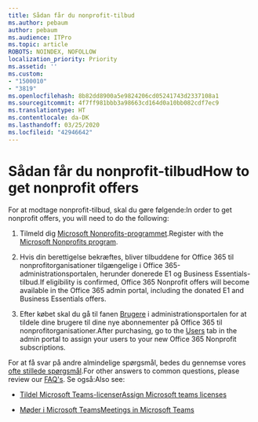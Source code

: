 ```yaml
---
title: Sådan får du nonprofit-tilbud
ms.author: pebaum
author: pebaum
ms.audience: ITPro
ms.topic: article
ROBOTS: NOINDEX, NOFOLLOW
localization_priority: Priority
ms.assetid: ''
ms.custom:
- "1500010"
- "3819"
ms.openlocfilehash: 8b82dd8900a5e9824206cd05241743d2337108a1
ms.sourcegitcommit: 4f7ff981bbb3a98663cd164d0a10bb082cdf7ec9
ms.translationtype: HT
ms.contentlocale: da-DK
ms.lasthandoff: 03/25/2020
ms.locfileid: "42946642"
---
```

# <a name="how-to-get-nonprofit-offers"></a><span data-ttu-id="056e0-102">Sådan får du nonprofit-tilbud</span><span class="sxs-lookup"><span data-stu-id="056e0-102">How to get nonprofit offers</span></span>

<span data-ttu-id="056e0-103">For at modtage nonprofit-tilbud, skal du gøre følgende:</span><span class="sxs-lookup"><span data-stu-id="056e0-103">In order to get nonprofit offers, you will need to do the following:</span></span>

1. <span data-ttu-id="056e0-104">Tilmeld dig [Microsoft Nonprofits-programmet](https://go.microsoft.com/fwlink/p/?linkid=2008962).</span><span class="sxs-lookup"><span data-stu-id="056e0-104">Register with the [Microsoft Nonprofits program](https://go.microsoft.com/fwlink/p/?linkid=2008962).</span></span>

2. <span data-ttu-id="056e0-105">Hvis din berettigelse bekræftes, bliver tilbuddene for Office 365 til nonprofitorganisationer tilgængelige i Office 365-administrationsportalen, herunder donerede E1 og Business Essentials-tilbud.</span><span class="sxs-lookup"><span data-stu-id="056e0-105">If eligibility is confirmed, Office 365 Nonprofit offers will become available in the Office 365 admin portal, including the donated E1 and Business Essentials offers.</span></span>

3. <span data-ttu-id="056e0-106">Efter købet skal du gå til fanen [Brugere](https://admin.microsoft.com/Adminportal/Home#/users) i administrationsportalen for at tildele dine brugere til dine nye abonnementer på Office 365 til nonprofitorganisationer.</span><span class="sxs-lookup"><span data-stu-id="056e0-106">After purchasing, go to the [Users](https://admin.microsoft.com/Adminportal/Home#/users) tab in the admin portal to assign your users to your new Office 365 Nonprofit subscriptions.</span></span>

<span data-ttu-id="056e0-107">For at få svar på andre almindelige spørgsmål, bedes du gennemse vores [ofte stillede spørgsmål](https://www.microsoft.com/microsoft-365/nonprofit/office-365-nonprofit#coreui-heading-67lnrlz).</span><span class="sxs-lookup"><span data-stu-id="056e0-107">For other answers to common questions, please review our [FAQ's](https://www.microsoft.com/microsoft-365/nonprofit/office-365-nonprofit#coreui-heading-67lnrlz).</span></span> <span data-ttu-id="056e0-108">Se også:</span><span class="sxs-lookup"><span data-stu-id="056e0-108">Also see:</span></span>

- [<span data-ttu-id="056e0-109">Tildel Microsoft Teams-licenser</span><span class="sxs-lookup"><span data-stu-id="056e0-109">Assign Microsoft teams licenses</span></span>](https://docs.microsoft.com/MicrosoftTeams/assign-teams-licenses)

- [<span data-ttu-id="056e0-110">Møder i Microsoft Teams</span><span class="sxs-lookup"><span data-stu-id="056e0-110">Meetings in Microsoft Teams</span></span>](https://docs.microsoft.com/MicrosoftTeams/tutorial-meetings-in-teams)